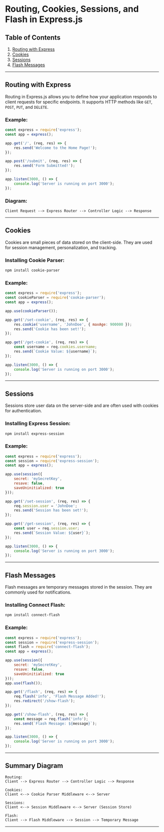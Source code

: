 # Routing, Cookies, Sessions, and Flash in Express.js

## Table of Contents
1. [Routing with Express](#routing-with-express)
2. [Cookies](#cookies)
3. [Sessions](#sessions)
4. [Flash Messages](#flash-messages)

---

## Routing with Express

Routing in Express.js allows you to define how your application responds to client requests for specific endpoints. It supports HTTP methods like `GET`, `POST`, `PUT`, and `DELETE`.

### Example:
```javascript
const express = require('express');
const app = express();

app.get('/', (req, res) => {
    res.send('Welcome to the Home Page!');
});

app.post('/submit', (req, res) => {
    res.send('Form Submitted!');
});

app.listen(3000, () => {
    console.log('Server is running on port 3000');
});
```

### Diagram:
```plaintext
Client Request --> Express Router --> Controller Logic --> Response
```

---

## Cookies

Cookies are small pieces of data stored on the client-side. They are used for session management, personalization, and tracking.

### Installing Cookie Parser:
```bash
npm install cookie-parser
```

### Example:
```javascript
const express = require('express');
const cookieParser = require('cookie-parser');
const app = express();

app.use(cookieParser());

app.get('/set-cookie', (req, res) => {
    res.cookie('username', 'JohnDoe', { maxAge: 900000 });
    res.send('Cookie has been set!');
});

app.get('/get-cookie', (req, res) => {
    const username = req.cookies.username;
    res.send(`Cookie Value: ${username}`);
});

app.listen(3000, () => {
    console.log('Server is running on port 3000');
});
```

---

## Sessions

Sessions store user data on the server-side and are often used with cookies for authentication.

### Installing Express Session:
```bash
npm install express-session
```

### Example:
```javascript
const express = require('express');
const session = require('express-session');
const app = express();

app.use(session({
    secret: 'mySecretKey',
    resave: false,
    saveUninitialized: true
}));

app.get('/set-session', (req, res) => {
    req.session.user = 'JohnDoe';
    res.send('Session has been set!');
});

app.get('/get-session', (req, res) => {
    const user = req.session.user;
    res.send(`Session Value: ${user}`);
});

app.listen(3000, () => {
    console.log('Server is running on port 3000');
});
```

---

## Flash Messages

Flash messages are temporary messages stored in the session. They are commonly used for notifications.

### Installing Connect Flash:
```bash
npm install connect-flash
```

### Example:
```javascript
const express = require('express');
const session = require('express-session');
const flash = require('connect-flash');
const app = express();

app.use(session({
    secret: 'mySecretKey',
    resave: false,
    saveUninitialized: true
}));
app.use(flash());

app.get('/flash', (req, res) => {
    req.flash('info', 'Flash Message Added!');
    res.redirect('/show-flash');
});

app.get('/show-flash', (req, res) => {
    const message = req.flash('info');
    res.send(`Flash Message: ${message}`);
});

app.listen(3000, () => {
    console.log('Server is running on port 3000');
});
```

---

## Summary Diagram

```plaintext
Routing:
Client --> Express Router --> Controller Logic --> Response

Cookies:
Client <--> Cookie Parser Middleware <--> Server

Sessions:
Client <--> Session Middleware <--> Server (Session Store)

Flash:
Client --> Flash Middleware --> Session --> Temporary Message
```

---  